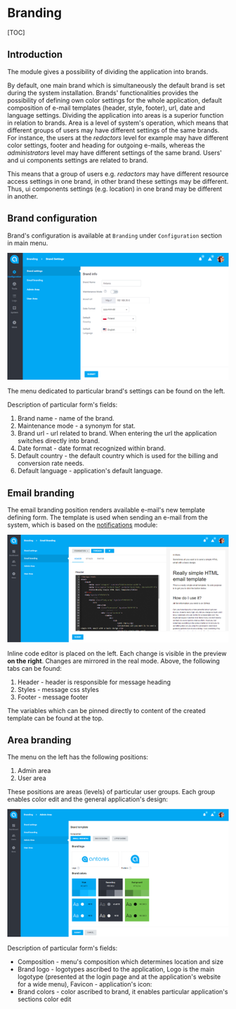 # Branding

[TOC]

## Introduction

The module gives a possibility of dividing the application into brands. 

By default, one main brand which is simultaneously the default brand is set during the system installation. 
Brands' functionalities provides the possibility of defining own color settings for the whole application, 
default composition of e-mail templates (header, style, footer), url, date and language settings. 
Dividing the application into areas is a superior function in relation to brands. 
Area is a level of system's operation, which means that different groups of users may have different settings of the same brands. 
For instance, the users at the *redactors* level for example may have different color settings, 
footer and heading for outgoing e-mails, whereas the *administrators* level may have different settings of the same brand. 
Users' and ui components settings are related to brand.
 
This means that a group of users e.g. *redactors* may have different resource access settings in one brand, 
in other brand these settings may be different. Thus, ui components settings (e.g. location) in one brand may be different in another.

## Brand configuration
  
Brand's configuration is available at `Branding` under `Configuration` section in main menu.

![brand_edit](../img/docs/core_modules/branding/brand_edit.PNG)
   
The menu dedicated to particular brand's settings can be found on the left. 

Description of particular form's fields:
1. Brand name - name of the brand.
2. Maintenance mode - a synonym for stat.
3. Brand url - url related to brand. When entering the url the application switches directly into brand.
4. Date format - date format recognized within brand.
5. Default country - the default country which is used for the billing and conversion rate needs.
6. Default language - application's default language.

## Email branding

The email branding position renders available e-mail's new template defining form. 
The template is used when sending an e-mail from the system, which is based on the [notifications](../core_modules/notifications.md) module:

![brand_email](../img/docs/core_modules/branding/brand_email.PNG)
  
Inline code editor is placed on the left. Each change is visible in the preview **on the right**. Changes are mirrored in the real mode. Above, the following tabs can be found:

1. Header - header is responsible for message heading
2. Styles - message css styles
3. Footer - message footer

The variables which can be pinned directly to content of the created template can be found at the top.

## Area branding

The menu on the left has the following positions:
1. Admin area
2. User area

These positions are areas (levels) of particular user groups. Each group enables color edit and the general application's design:

![brand_area](../img/docs/core_modules/branding/brand_area.PNG)  
  
Description of particular form's fields:

* Composition - menu's composition which determines location and size
* Brand logo - logotypes ascribed to the application, Logo is the main logotype (presented at the login page and at the application's website for a wide menu), Favicon - application's icon:
* Brand colors - color ascribed to brand, it enables particular application's sections color edit

  